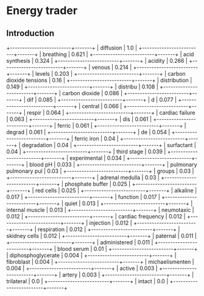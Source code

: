 # Energy trader





## Introduction

+-------------------------+-------+
| diffusion               | 1.0   |
+-------------------------+-------+
| breathing               | 0.621 |
+-------------------------+-------+
| acid synthesis          | 0.324 |
+-------------------------+-------+
| acidity                 | 0.266 |
+-------------------------+-------+
| venous                  | 0.214 |
+-------------------------+-------+
| levels                  | 0.203 |
+-------------------------+-------+
| carbon dioxide tensions | 0.16  |
+-------------------------+-------+
| distribution            | 0.149 |
+-------------------------+-------+
| distribu                | 0.108 |
+-------------------------+-------+
| carbon dioxide          | 0.086 |
+-------------------------+-------+
| dif                     | 0.085 |
+-------------------------+-------+
| d                       | 0.077 |
+-------------------------+-------+
| central                 | 0.066 |
+-------------------------+-------+
| respir                  | 0.064 |
+-------------------------+-------+
| cardiac failure         | 0.063 |
+-------------------------+-------+
| dis                     | 0.061 |
+-------------------------+-------+
| ferric                  | 0.061 |
+-------------------------+-------+
| degrad                  | 0.061 |
+-------------------------+-------+
| de                      | 0.054 |
+-------------------------+-------+
| ferric iron             | 0.04  |
+-------------------------+-------+
| degradation             | 0.04  |
+-------------------------+-------+
| surfactant              | 0.04  |
+-------------------------+-------+
| third stage             | 0.039 |
+-------------------------+-------+
| experimental            | 0.034 |
+-------------------------+-------+
| blood pH                | 0.033 |
+-------------------------+-------+
| pulmonary pulmonary pul | 0.03  |
+-------------------------+-------+
| groups                  | 0.03  |
+-------------------------+-------+
| adrenal medulla         | 0.03  |
+-------------------------+-------+
| phosphate buffer        | 0.025 |
+-------------------------+-------+
| red cells               | 0.025 |
+-------------------------+-------+
| alkaline                | 0.017 |
+-------------------------+-------+
| function                | 0.017 |
+-------------------------+-------+
| quiet                   | 0.013 |
+-------------------------+-------+
| internal muscle         | 0.013 |
+-------------------------+-------+
| neumotaxic              | 0.012 |
+-------------------------+-------+
| cardiac frequency       | 0.012 |
+-------------------------+-------+
| injection               | 0.012 |
+-------------------------+-------+
| respiration             | 0.012 |
+-------------------------+-------+
| skidney cells           | 0.012 |
+-------------------------+-------+
| paternal                | 0.011 |
+-------------------------+-------+
| administered            | 0.011 |
+-------------------------+-------+
| blood serum             | 0.01  |
+-------------------------+-------+
| diphosphoglycerate      | 0.004 |
+-------------------------+-------+
| fibroblast              | 0.004 |
+-------------------------+-------+
| michaelismenten         | 0.004 |
+-------------------------+-------+
| active                  | 0.003 |
+-------------------------+-------+
| artery                  | 0.003 |
+-------------------------+-------+
| trilateral              | 0.0   |
+-------------------------+-------+
| intact                  | 0.0   |
+-------------------------+-------+






